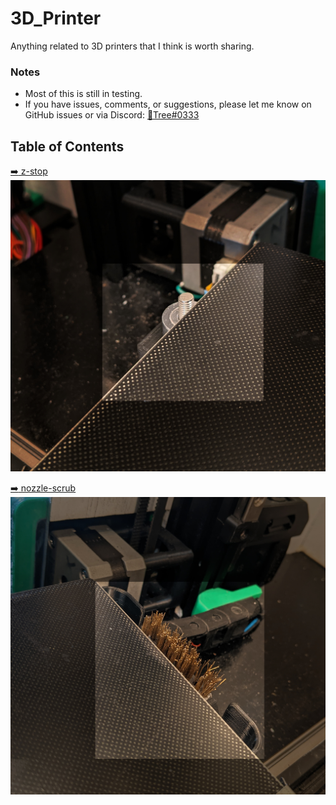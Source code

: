 # 3D_Printer
Anything related to 3D printers that I think is worth sharing.


### Notes
- Most of this is still in testing.
- If you have issues, comments, or suggestions, please let me know on GitHub issues or via Discord: [:page_facing_up:Tree#0333](https://discordapp.com/users/934247044569264239)

## Table of Contents
[:arrow_right: z-stop](/z-stop/)
[![](/images/z-stop.jpg)](/z-stop/)


[:arrow_right: nozzle-scrub](/nozzle-scrub/)
[![](/images/nozzle-scrub.jpg)](/nozzle-scrub/)

